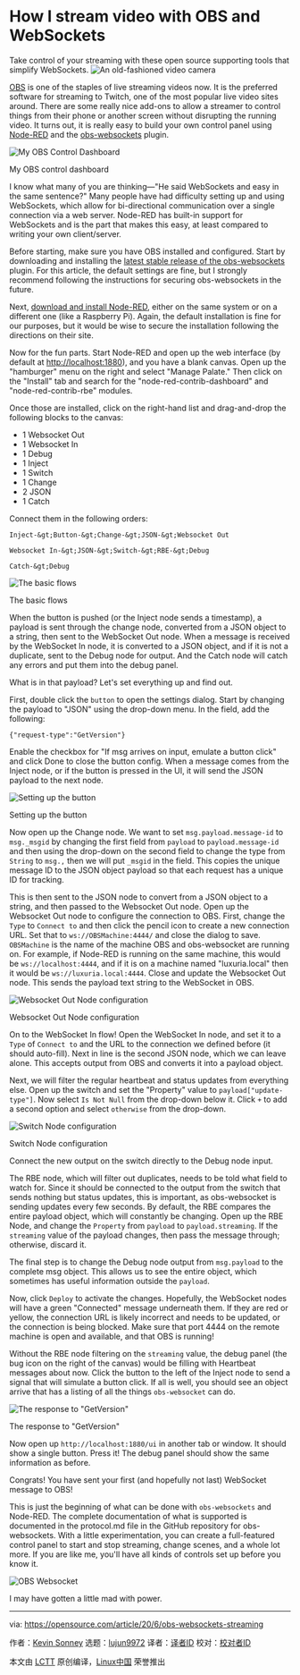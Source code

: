 [#]: collector: (lujun9972)
[#]: translator: (wxy)
[#]: reviewer: ( )
[#]: publisher: ( )
[#]: url: ( )
[#]: subject: (How I stream video with OBS and WebSockets)
[#]: via: (https://opensource.com/article/20/6/obs-websockets-streaming)
[#]: author: (Kevin Sonney https://opensource.com/users/ksonney)

How I stream video with OBS and WebSockets
======
Take control of your streaming with these open source supporting tools
that simplify WebSockets.
![An old-fashioned video camera][1]

[OBS][2] is one of the staples of live streaming videos now. It is the preferred software for streaming to Twitch, one of the most popular live video sites around. There are some really nice add-ons to allow a streamer to control things from their phone or another screen without disrupting the running video. It turns out, it is really easy to build your own control panel using [Node-RED][3] and the [obs-websockets][4] plugin.

![My OBS Control Dashboard][5]

My OBS control dashboard

I know what many of you are thinking—"He said WebSockets and easy in the same sentence?" Many people have had difficulty setting up and using WebSockets, which allow for bi-directional communication over a single connection via a web server. Node-RED has built-in support for WebSockets and is the part that makes this easy, at least compared to writing your own client/server.

Before starting, make sure you have OBS installed and configured. Start by downloading and installing the [latest stable release of the obs-websockets][6] plugin. For this article, the default settings are fine, but I strongly recommend following the instructions for securing obs-websockets in the future.

Next, [download and install Node-RED][7], either on the same system or on a different one (like a Raspberry Pi). Again, the default installation is fine for our purposes, but it would be wise to secure the installation following the directions on their site.

Now for the fun parts. Start Node-RED and open up the web interface (by default at <http://localhost:1880>), and you have a blank canvas. Open up the "hamburger" menu on the right and select "Manage Palate." Then click on the "Install" tab and search for the "node-red-contrib-dashboard" and "node-red-contrib-rbe" modules.

Once those are installed, click on the right-hand list and drag-and-drop the following blocks to the canvas:

  * 1 Websocket Out
  * 1 Websocket In
  * 1 Debug
  * 1 Inject
  * 1 Switch
  * 1 Change
  * 2 JSON
  * 1 Catch



Connect them in the following orders:


```
Inject-&gt;Button-&gt;Change-&gt;JSON-&gt;Websocket Out

Websocket In-&gt;JSON-&gt;Switch-&gt;RBE-&gt;Debug

Catch-&gt;Debug
```

![The basic flows][8]

The basic flows

When the button is pushed (or the Inject node sends a timestamp), a payload is sent through the change node, converted from a JSON object to a string, then sent to the WebSocket Out node. When a message is received by the WebSocket In node, it is converted to a JSON object, and if it is not a duplicate, sent to the Debug node for output. And the Catch node will catch any errors and put them into the debug panel.

What is in that payload? Let's set everything up and find out.

First, double click the `button` to open the settings dialog. Start by changing the payload to "JSON" using the drop-down menu. In the field, add the following:


```
{"request-type":"GetVersion"}
```

Enable the checkbox for "If msg arrives on input, emulate a button click" and click Done to close the button config. When a message comes from the Inject node, or if the button is pressed in the UI, it will send the JSON payload to the next node.

![Setting up the button][9]

Setting up the button

Now open up the Change node. We want to set `msg.payload.message-id` to `msg._msgid` by changing the first field from `payload` to `payload.message-id` and then using the drop-down on the second field to change the type from `String` to `msg.,` then we will put `_msgid` in the field. This copies the unique message ID to the JSON object payload so that each request has a unique ID for tracking.

This is then sent to the JSON node to convert from a JSON object to a string, and then passed to the Websocket Out node. Open up the Websocket Out node to configure the connection to OBS. First, change the `Type` to `Connect to` and then click the pencil icon to create a new connection URL. Set that to `ws://OBSMachine:4444/` and close the dialog to save. `OBSMachine` is the name of the machine OBS and obs-websocket are running on. For example, if Node-RED is running on the same machine, this would be `ws://localhost:4444`, and if it is on a machine named "luxuria.local" then it would be `ws://luxuria.local:4444`. Close and update the Websocket Out node. This sends the payload text string to the WebSocket in OBS.

![Websocket Out Node configuration][10]

Websocket Out Node configuration

On to the WebSocket In flow! Open the WebSocket In node, and set it to a `Type` of `Connect to` and the URL to the connection we defined before (it should auto-fill). Next in line is the second JSON node, which we can leave alone. This accepts output from OBS and converts it into a payload object.

Next, we will filter the regular heartbeat and status updates from everything else. Open up the switch and set the "Property" value to `payload["update-type"]`. Now select `Is Not Null` from the drop-down below it. Click `+` to add a second option and select `otherwise` from the drop-down.

![Switch Node configuration][11]

Switch Node configuration

Connect the new output on the switch directly to the Debug node input.

The RBE node, which will filter out duplicates, needs to be told what field to watch for. Since it should be connected to the output from the switch that sends nothing but status updates, this is important, as obs-websocket is sending updates every few seconds. By default, the RBE compares the entire payload object, which will constantly be changing. Open up the RBE Node, and change the `Property` from `payload` to `payload.streaming`. If the `streaming` value of the payload changes, then pass the message through; otherwise, discard it.

The final step is to change the Debug node output from `msg.payload` to the complete msg object. This allows us to see the entire object, which sometimes has useful information outside the `payload`.

Now, click `Deploy` to activate the changes. Hopefully, the WebSocket nodes will have a green "Connected" message underneath them. If they are red or yellow, the connection URL is likely incorrect and needs to be updated, or the connection is being blocked. Make sure that port 4444 on the remote machine is open and available, and that OBS is running!

Without the RBE node filtering on the `streaming` value, the debug panel (the bug icon on the right of the canvas) would be filling with Heartbeat messages about now. Click the button to the left of the Inject node to send a signal that will simulate a button click. If all is well, you should see an object arrive that has a listing of all the things `obs-websocket` can do.

![The response to "GetVersion"][12]

The response to "GetVersion"

Now open up `http://localhost:1880/ui` in another tab or window. It should show a single button. Press it! The debug panel should show the same information as before.

Congrats! You have sent your first (and hopefully not last) WebSocket message to OBS!

This is just the beginning of what can be done with `obs-websockets` and Node-RED. The complete documentation of what is supported is documented in the protocol.md file in the GitHub repository for obs-websockets. With a little experimentation, you can create a full-featured control panel to start and stop streaming, change scenes, and a whole lot more. If you are like me, you'll have all kinds of controls set up before you know it.

![OBS Websocket][13]

I may have gotten a little mad with power.

--------------------------------------------------------------------------------

via: https://opensource.com/article/20/6/obs-websockets-streaming

作者：[Kevin Sonney][a]
选题：[lujun9972][b]
译者：[译者ID](https://github.com/译者ID)
校对：[校对者ID](https://github.com/校对者ID)

本文由 [LCTT](https://github.com/LCTT/TranslateProject) 原创编译，[Linux中国](https://linux.cn/) 荣誉推出

[a]: https://opensource.com/users/ksonney
[b]: https://github.com/lujun9972
[1]: https://opensource.com/sites/default/files/styles/image-full-size/public/lead-images/LIFE_film.png?itok=aElrLLrw (An old-fashioned video camera)
[2]: https://obsproject.com/
[3]: https://nodered.org/
[4]: https://github.com/Palakis/obs-websocket
[5]: https://opensource.com/sites/default/files/uploads/obscontrol-img1.png.jpg (My OBS Control Dashboard)
[6]: https://github.com/palakis/obs-websocket/releases
[7]: https://nodered.org/docs/getting-started/
[8]: https://opensource.com/sites/default/files/uploads/obscontrol-img2.png.jpg (The basic flows)
[9]: https://opensource.com/sites/default/files/uploads/obscontrol-img3.png.jpg (Setting up the button)
[10]: https://opensource.com/sites/default/files/uploads/obscontrol-img4.png.jpg (Websocket Out Node configuration)
[11]: https://opensource.com/sites/default/files/uploads/obscontrol-img5.png.jpg (Switch Node configuration)
[12]: https://opensource.com/sites/default/files/uploads/obscontrol-img6.png.jpg (The response to "GetVersion")
[13]: https://opensource.com/sites/default/files/uploads/obscontrol-img7.png.jpg (OBS Websocket)
